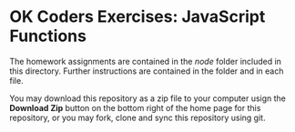 OK Coders Exercises: JavaScript Functions
====

The homework assignments are contained in the *node* folder included in this directory. Further instructions are contained in the folder and in each file.

You may download this repository as a zip file to your computer usign the **Download Zip** button on the bottom right of the home page for this repository, or you may fork, clone and sync this repository using git.
